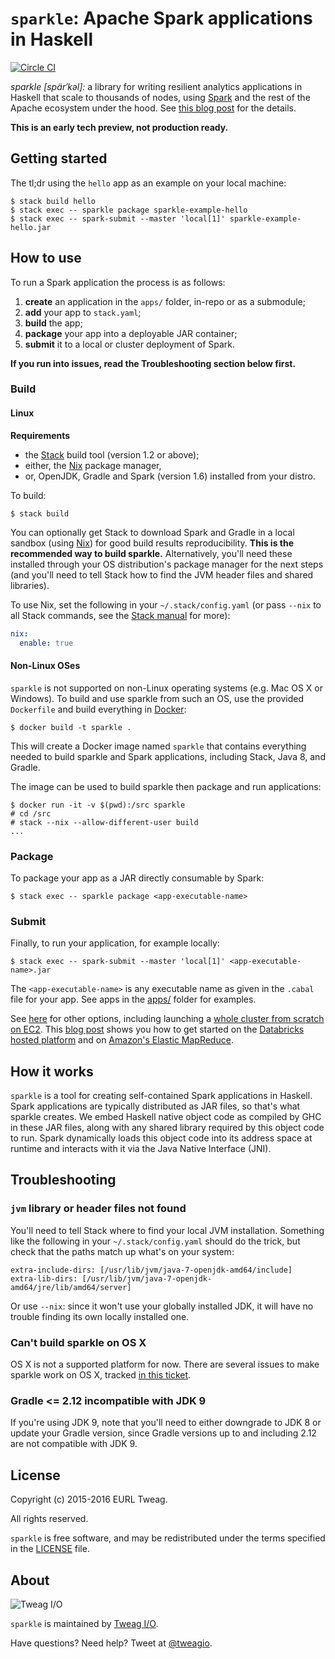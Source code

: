 # `sparkle`: Apache Spark applications in Haskell

[![Circle CI](https://circleci.com/gh/tweag/sparkle.svg?style=svg)](https://circleci.com/gh/tweag/sparkle)

*sparkle [spär′kəl]:* a library for writing resilient analytics
applications in Haskell that scale to thousands of nodes, using
[Spark][spark] and the rest of the Apache ecosystem under the hood.
See [this blog post][hello-sparkle] for the details.

**This is an early tech preview, not production ready.**

[spark]: http://spark.apache.org/
[hello-sparkle]: http://blog.tweag.io/posts/2016-02-25-hello-sparkle.html

## Getting started

The tl;dr using the `hello` app as an example on your local machine:

```
$ stack build hello
$ stack exec -- sparkle package sparkle-example-hello
$ stack exec -- spark-submit --master 'local[1]' sparkle-example-hello.jar
```

## How to use

To run a Spark application the process is as follows:

1. **create** an application in the `apps/` folder, in-repo or as
   a submodule;
1. **add** your app to `stack.yaml`;
1. **build** the app;
1. **package** your app into a deployable JAR container;
1. **submit** it to a local or cluster deployment of Spark.

**If you run into issues, read the Troubleshooting section below
  first.**

### Build

#### Linux

**Requirements**

* the [Stack][stack] build tool (version 1.2 or above);
* either, the [Nix][nix] package manager,
* or, OpenJDK, Gradle and Spark (version 1.6) installed from your distro.

To build:

```
$ stack build
```

You can optionally get Stack to download Spark and Gradle in a local
sandbox (using [Nix][nix]) for good build results reproducibility.
**This is the recommended way to build sparkle.** Alternatively,
you'll need these installed through your OS distribution's package
manager for the next steps (and you'll need to tell Stack how to find
the JVM header files and shared libraries).

To use Nix, set the following in your `~/.stack/config.yaml` (or pass
`--nix` to all Stack commands, see the [Stack manual][stack-nix] for
more):

```yaml
nix:
  enable: true
```

#### Non-Linux OSes

`sparkle` is not supported on non-Linux operating systems (e.g. Mac OS X or
Windows). To build and use sparkle from such an OS, use the provided
`Dockerfile` and build everything in [Docker](http://docker.io):

```
$ docker build -t sparkle .
```

This will create a Docker image named `sparkle` that contains everything
needed to build sparkle and Spark applications, including Stack, Java 8, and
Gradle.

The image can be used to build sparkle then package and run applications:

```
$ docker run -it -v $(pwd):/src sparkle
# cd /src
# stack --nix --allow-different-user build
...
```

### Package

To package your app as a JAR directly consumable by Spark:

```
$ stack exec -- sparkle package <app-executable-name>
```

### Submit

Finally, to run your application, for example locally:

```
$ stack exec -- spark-submit --master 'local[1]' <app-executable-name>.jar
```

The `<app-executable-name>` is any executable name as given in the
`.cabal` file for your app. See apps in the [apps/](apps/) folder for
examples.

See [here][spark-submit] for other options, including launching
a [whole cluster from scratch on EC2][spark-ec2]. This
[blog post][tweag-blog-haskell-paas] shows you how to get started on
the [Databricks hosted platform][databricks] and on
[Amazon's Elastic MapReduce][aws-emr].

[stack]: https://github.com/commercialhaskell/stack
[stack-nix]: https://docs.haskellstack.org/en/stable/nix_integration/#configuration
[spark-submit]: http://spark.apache.org/docs/1.6.2/submitting-applications.html
[spark-ec2]: http://spark.apache.org/docs/1.6.2/ec2-scripts.html
[nix]: http://nixos.org/nix
[tweag-blog-haskell-paas]: http://blog.tweag.io/posts/2016-06-20-haskell-compute-paas-with-sparkle.html
[databricks]: https://databricks.com/
[aws-emr]: https://aws.amazon.com/emr/

## How it works

`sparkle` is a tool for creating self-contained Spark applications in
Haskell. Spark applications are typically distributed as JAR files, so
that's what sparkle creates. We embed Haskell native object code as
compiled by GHC in these JAR files, along with any shared library
required by this object code to run. Spark dynamically loads this
object code into its address space at runtime and interacts with it
via the Java Native Interface (JNI).

## Troubleshooting

### `jvm` library or header files not found

You'll need to tell Stack where to find your local JVM installation.
Something like the following in your `~/.stack/config.yaml` should do
the trick, but check that the paths match up what's on your system:

```
extra-include-dirs: [/usr/lib/jvm/java-7-openjdk-amd64/include]
extra-lib-dirs: [/usr/lib/jvm/java-7-openjdk-amd64/jre/lib/amd64/server]
```

Or use `--nix`: since it won't use your globally installed JDK, it
will have no trouble finding its own locally installed one.

### Can't build sparkle on OS X

OS X is not a supported platform for now. There are several issues to
make sparkle work on OS X, tracked
[in this ticket](https://github.com/tweag/sparkle/issues/12).

### Gradle <= 2.12 incompatible with JDK 9

If you're using JDK 9, note that you'll need to either downgrade to
JDK 8 or update your Gradle version, since Gradle versions up to and
including 2.12 are not compatible with JDK 9.

## License

Copyright (c) 2015-2016 EURL Tweag.

All rights reserved.

`sparkle` is free software, and may be redistributed under the terms
specified in the [LICENSE](LICENSE) file.

## About

![Tweag I/O](http://i.imgur.com/0HK8X4y.png)

`sparkle` is maintained by [Tweag I/O](http://tweag.io/).

Have questions? Need help? Tweet at
[@tweagio](http://twitter.com/tweagio).
